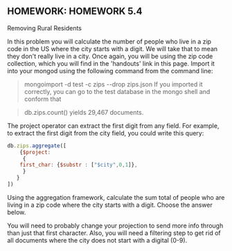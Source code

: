 ## HOMEWORK: HOMEWORK 5.4

Removing Rural Residents

In this problem you will calculate the number of people who live in a zip code in the US where the city starts with a digit. We will take that to mean they don't really live in a city. Once again, you will be using the zip code collection, which you will find in the 'handouts' link in this page. Import it into your mongod using the following command from the command line:

> mongoimport -d test -c zips --drop zips.json
If you imported it correctly, you can go to the test database in the mongo shell and conform that

> db.zips.count()
yields 29,467 documents.

The project operator can extract the first digit from any field. For example, to extract the first digit from the city field, you could write this query:
```javascript
db.zips.aggregate([
    {$project: 
     {
	first_char: {$substr : ["$city",0,1]},
     }	 
   }
])
```
Using the aggregation framework, calculate the sum total of people who are living in a zip code where the city starts with a digit. Choose the answer below.

You will need to probably change your projection to send more info through than just that first character. Also, you will need a filtering step to get rid of all documents where the city does not start with a digital (0-9).
